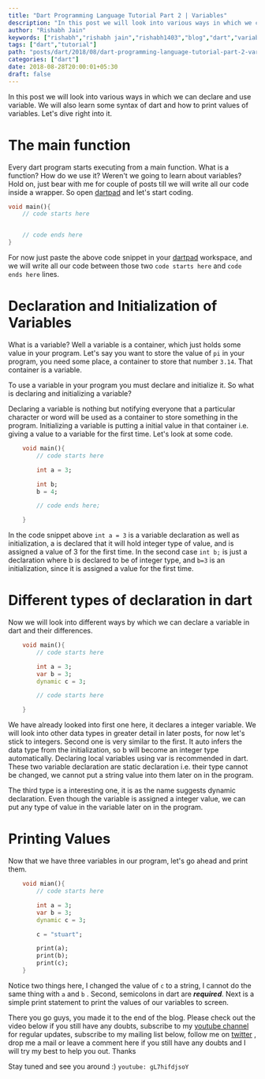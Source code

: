 ```yaml
---
title: "Dart Programming Language Tutorial Part 2 | Variables"
description: "In this post we will look into various ways in which we can declare and use variable. We will also learn some syntax of dart and how to print values of variables. Let's dive right into it."
author: "Rishabh Jain"
keywords: ["rishabh","rishabh jain","rishabh1403","blog","dart","variables","declaration","initialization","dynamic","var","int"]
tags: ["dart","tutorial"]
path: "posts/dart/2018/08/dart-programming-language-tutorial-part-2-variables/"
categories: ["dart"]
date: 2018-08-28T20:00:01+05:30
draft: false
---
```

In this post we will look into various ways in which we can declare and use variable. We will also learn some syntax of dart and how to print values of variables. Let's dive right into it.
<!--more-->
# The main function
Every dart program starts executing from a main function. What is a function? How do we use it? Weren't we going to learn about variables? Hold on, just bear with me for couple of posts till we will write all our code inside a wrapper. So open [dartpad](https://dartpad.dartlang.org/) and let's start coding. 
```dart
void main(){
    // code starts here


    // code ends here
}
```
For now just paste the above code snippet in your [dartpad](https://dartpad.dartlang.org/) workspace, and we will write all our code between those two `code starts here` and `code
ends here` lines.

# Declaration and Initialization of Variables

What is a variable? Well a variable is a container, which just holds some value in your program. Let's say you want to store the value of `pi` in 
your program, you need some place, a container to store that number `3.14`. That container is a variable.

To use a variable in your program you must declare and initialize it. So what is declaring and initializing a variable?

Declaring a variable is nothing but notifying everyone that a particular character or word will be used as a container to store something in the program. Initializing a variable is putting a initial value in that container i.e. giving a value to a variable for the first time. Let's look at some code.
```dart
    void main(){
        // code starts here

        int a = 3;

        int b;
        b = 4;

        // code ends here;

    }
```
In the code snippet above `int a = 3` is a variable declaration as well as initialization, a is declared that it will hold integer type of value, and is assigned a value of 3 for the first time. In the second case `int b;` is just a declaration where b is declared to be of integer type, and `b=3` is an initialization, since it is assigned a value for the first time.

# Different types of declaration in dart

Now we will look into different ways by which we can declare a variable in dart and their differences.
```dart
    void main(){
        // code starts here

        int a = 3;
        var b = 3;
        dynamic c = 3;

        // code starts here

    }
```

We have already looked into first one here, it declares a integer variable. We will look into other data types in greater detail in later posts, for now let's stick to integers. Second one is very similar to the first. It auto infers the data type from the initialization, so b will become an integer type automatically. Declaring local variables using var is recommended in dart. These two variable declaration are static declaration i.e. their type cannot be changed, we cannot put a string value into them later on in the program. 

The third type is a interesting one, it is as the name suggests dynamic declaration. Even though the variable is assigned a integer value, we can put any type of value in the variable later on in the program. 

# Printing Values

Now that we have three variables in our program, let's go ahead and print them.
```dart
    void mian(){
        // code starts here

        int a = 3;
        var b = 3;
        dynamic c = 3;

        c = "stuart";

        print(a);
        print(b);
        print(c);
    }
```
Notice two things here, I changed the value of `c` to a string, I cannot do the same thing with `a` and `b` . Second, semicolons in dart are ***required***. Next is a simple print statement to print the values of our variables to screen.

There you go guys, you made it to the end of the blog. Please check out the video below if you still have any doubts, subscribe to my [youtube channel](https://www.youtube.com/channel/UC4syrEYE9_fzeVBajZIyHlA) for regular updates, subscribe to my mailing list below, follow me on [twitter](https://www.twitter.com/rishabhjain1403) , drop me a mail or leave a comment here if you still have any doubts and I will try my best to help you out. Thanks

Stay tuned and see you around :)
`youtube: gL7hifdjsoY` 

